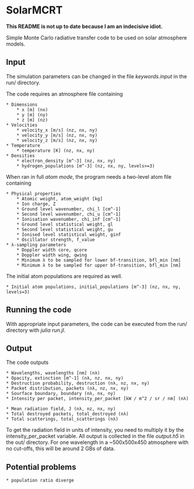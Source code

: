 # SolarMCRT

**This README is not up to date because I am an indecisive idiot.**

Simple Monte Carlo radiative transfer code to be used on solar atmosphere models.


## Input
The simulation parameters can be changed in the file *keywords.input* in the run/ directory.

The code requires an atmosphere file containing

    * Dimensions
        * x [m] (nx)
        * y [m] (ny)
        * z [m] (nz)
    * Velocities
        * velocity_x [m/s] (nz, nx, ny)
        * velocity_y [m/s] (nz, nx, ny)
        * velocity_z [m/s] (nz, nx, ny)
    * Temperature
        * temperature [K] (nz, nx, ny)
    * Densities
        * electron_density [m^-3] (nz, nx, ny)
        * hydrogen_populations [m^-3] (nz, nx, ny, levels>=3)

When ran in full *atom mode*,  the program needs a two-level atom file containing

	* Physical properties
		* Atomic weight, atom_weight [kg]
		* Ion charge, Z
		* Ground level wavenumber, chi_l [cm^-1]
		* Second level wavenumber, chi_u [cm^-1]
		* Ionisation wavenumber, chi_inf [cm^-1]
		* Ground level statistical weight, gl
		* Second level statistical weight, gu
		* Ionised level statistical weight, ginf
		* Oscillator strength, f_value
	* λ-sampling parameters
		* Doppler width core, qcore
		* Doppler width wing, qwing
		* Minimum λ to be sampled for lower bf-transition, bfl_min [nm]
		* Minimum λ to be sampled for upper bf-transition, bfl_min [nm]

The initial atom populations are required as well.

	* Initial atom populations, initial_populations [m^-3] (nz, nx, ny, levels=3)

## Running the code
With appropriate input parameters, the code can be executed from the run/ directory with *julia run.jl*.


## Output
The code outputs

    * Wavelengths, wavelengths [nm] (nλ)
	* Opacity, extinction [m^-1] (nλ, nz, nx, ny)
	* Destruction probability, destruction (nλ, nz, nx, ny)
    * Packet distribution, packets (nλ, nz, nx, ny)
	* Sourface boundary, boundary (nλ, nx, ny)
	* Intensity per packet, intensity_per_packet [kW / m^2 / sr / nm] (nλ)

    * Mean radiation field, J (nλ, nz, nx, ny)
    * Total destroyed packets, total_destroyed (nλ)
    * Total scatterings, total_scatterings (nλ)

To get the radiation field in units of intensity, you need to multiply it by the intensity_per_packet variable. All output is collected in the file *output.h5* in the out/ directory. For one wavelength in a ~500x500x450 atmosphere with no cut-offs, this will be around 2 GBs of data.

## Potential problems

	* population ratio diverge
